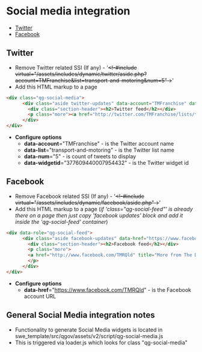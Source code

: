 # Social media integration

- [Twitter](#twitter)
- [Facebook](#facebook)

## Twitter
* Remove Twitter related SSI (If any) - '<del><!-#include virtual="/assets/includes/dynamic/twitter/aside.php?account=TMFranchise&list=transport-and-motoring&num=5"-></del>'
* Add this HTML markup to a page
```html
<div class="qg-social-media">
      <div class="aside twitter-updates" data-account="TMFranchise" data-list="transport-and-motoring" data-num="5" data-widgetid="377609440007954432">
      	<div class="section-header"><h2>Twitter feed</h2></div>
      	<p class="more"><a href="http://twitter.com/TMFranchise/lists/transport-and-motoring" title="More from the Transport and motoring franchise on Twitter">View all</a></p>
      </div>
</div>
```
* **Configure options**
    * **data-account**="TMFranchise" - is the Twitter account name
    * **data-list**="transport-and-motoring" - is the Twitter list name
    * **data-num**="5" - is count of tweets to display
    * **data-widgetid**="377609440007954432" - is the Twitter widget id

## Facebook
* Remove Facebook related SSI (If any) - '<del><!-#include virtual="/assets/includes/dynamic/facebook/aside.php"-></del>'
* Add this HTML markup to a page (*if 'class="qg-social-feed"' is already there on a page then just copy 'facebook updates' block and add it inside the 'qg-social-feed' container*)
```html
<div data-role="qg-social-feed">
      <div class="aside facebook-updates" data-href="https://www.facebook.com/TMRQld">
      	<div class="section-header"><h2>Facebook feed</h2></div>
      	<p class="more">
      	<a href="http://www.facebook.com/TMRQld" title="More from The Department of Transport and Main Roads on Facebook">View all</a>
      	</p>
      </div>
</div>
```
* **Configure options**
    * **data-href**="https://www.facebook.com/TMRQld" - is the Facebook account URL


## General Social Media integration notes
* Functionality to generate Social Media widgets is located in swe_template/src/qgov/assets/v2/script/qg-social-media.js
* This is triggered via loader.js which looks for class "qg-social-media"

